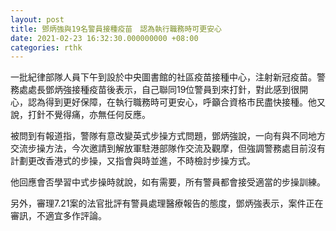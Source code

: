 ```yaml
---
layout: post
title: 鄧炳強與19名警員接種疫苗　認為執行職務時可更安心
date: 2021-02-23 16:32:30.000000000 +08:00
categories: rthk
---
```


一批紀律部隊人員下午到設於中央圖書館的社區疫苗接種中心，注射新冠疫苗。警務處處長鄧炳強接種疫苗後表示，自己聯同19位警員到來打針，對此感到很開心，認為得到更好保障，在執行職務時可更安心，呼籲合資格市民盡快接種。他又說，打針不覺得痛，亦無任何反應。

被問到有報道指，警隊有意改變英式步操方式問題，鄧炳強說，一向有與不同地方交流步操方法，今次邀請到解放軍駐港部隊作交流及觀摩，但強調警務處目前沒有計劃更改香港式的步操，又指會與時並進，不時檢討步操方式。

他回應會否學習中式步操時就說，如有需要，所有警員都會接受適當的步操訓練。

另外，審理7.21案的法官批評有警員處理醫療報告的態度，鄧炳強表示，案件正在審訊，不適宜多作評論。
